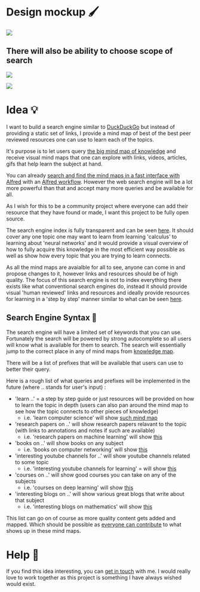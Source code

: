 # Design mockup 🖌

![](http://i.imgur.com/JdSWY8B.png)

## There will also be ability to choose scope of search

![](http://i.imgur.com/b7reRcQ.png)

![](http://i.imgur.com/UQarWO6.png)




# Idea 💡

I want to build a search engine similar to [DuckDuckGo](https://duckduckgo.com/) but instead of providing a static set of links, I provide a mind map of best of the best peer reviewed resources one can use to learn each of the topics.

It's purpose is to let users query [the big mind map of knowledge](https://github.com/nikitavoloboev/knowledge-map) and receive visual mind maps that one can explore with links, videos, articles, gifs that help learn the subject at hand. 

You can already [search and find the mind maps in a fast interface with Alfred](http://quick.as/b1gwsneao) with an [Alfred workflow](https://github.com/nikitavoloboev/alfred-knowledge-map). However the web search engine will be a lot more powerful than that and accept many more queries and be available for all.

As I wish for this to be a community project where everyone can add their resource that they have found or made, I want this project to be fully open source.

The search engine index is fully transparent and can be seen [here](https://github.com/nikitavoloboev/knowledge-map). It should cover any one topic one may want to learn from learning 'calculus' to learning about 'neural networks' and it would provide a visual overview of how to fully acquire this knowledge in the most efficient way possible as well as show how every topic that you are trying to learn connects. 

As all the mind maps are avaialble for all to see, anyone can come in and propose changes to it, however links and resources should be of high quality. The focus of this search engine is not to index everything there exists like what conventional search engines do, instead it should provide visual 'human reviewed' links and resources and ideally provide resources for learning in a 'step by step' manner similar to what can be seen [here](https://github.com/nikitavoloboev/knowledge-map/tree/master/study-plans).

## Search Engine Syntax 🔎

The search engine will have a limited set of keywords that you can use. Fortunately the search will be powered by strong autocomplete so all users will know what is available for them to search. The search will essentially jump to the correct place in any of mind maps from [knowledge map](https://github.com/nikitavoloboev/knowledge-map). 

There will be a list of prefixes that will be available that users can use to better their query. 

Here is a rough list of what queries and prefixes will be implemented in the future (where .. stands for user's input) :

- 'learn ..' = a step by step guide or just resources will be provided on how to learn the topic in depth (users can also pan around the mind map to see how the topic connects to other pieces of knowledge)
	- i.e. 'learn computer science' will show [such mind map](https://my.mindnode.com/QKWtVCHyuwbZnuxdtzZhXxs4wp8St7GeiLbKMzQU#773.1,-259.1,5)
- 'research papers on ..' will show research papers relavant to the topic (with links to annotations and notes if such are available)
	- i.e. 'research papers on machine learning' will show [this](https://my.mindnode.com/KnxHHqeyGXr5Z7BcYAyFbY3z7dpQawANPytSfLi3#-1399.9,-982.3,5)
- 'books on ..' will show books on any subject
	- i.e. 'books on computer networking' will show [this](https://my.mindnode.com/anrzuAWyaqWFjRwrp7aapQLtb9PPhBxhWny9VaQr#435.7,7312.2,4)
- 'interesting youtube channels for ..' will show youtube channels related to some topic
	- i.e. 'interesting youtube channels for learning' = will show [this](https://my.mindnode.com/piRNM8PKy63o8mfspx8pXa2n2PEaBgF7BfhguJqs#-611.8,-1217.7,3)
- 'courses on ..' will show good courses you can take on any of the subjects
	- i.e. 'courses on deep learning' will show [this](https://my.mindnode.com/f2sAoGJN9psymLPwcM2ohf1KwaH3rqxDBtB4psR4#19.8,-982.7,5)
- 'interesting blogs on ..' will show various great blogs that write about that subject 
	- i.e. 'interesting blogs on mathematics' will show [this](https://my.mindnode.com/Lr33AxQg1yTrPzYJrAbFD7E6Wr7cM6YyoUfXaEzp#483.2,-2139.7,7)

This list can go on of course as more quality content gets added and mapped. Which should be possible as [everyone can contribute](https://github.com/nikitavoloboev/knowledge-map#contributing-) to what shows up in these mind maps. 


# Help 👬

If you find this idea interesting, you can [get in touch](mailto:nikita.voloboev@gmail.com) with me. I would really love to work together as this project is something I have always wished would exist.